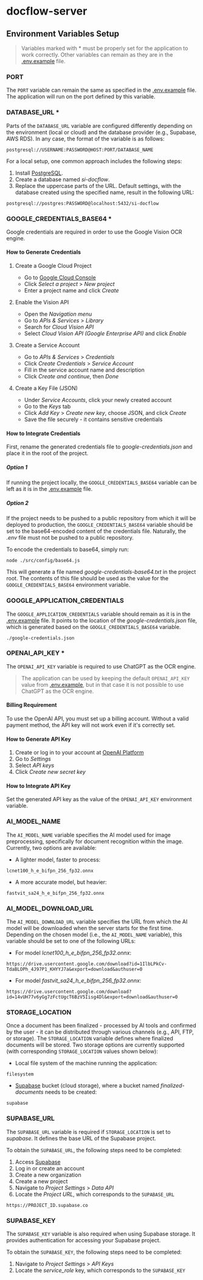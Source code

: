 # docflow-server

## Environment Variables Setup

> Variables marked with * must be properly set for the application to work correctly. Other variables can remain as they are in the [.env.example](../.env.example) file.

### PORT

The `PORT` variable can remain the same as specified in the [.env.example](../.env.example) file. The application will run on the port defined by this variable.

### DATABASE_URL *

Parts of the `DATABASE_URL` variable are configured differently depending on the environment (local or cloud) and the database provider (e.g., Supabase, AWS RDS). In any case, the format of the variable is as follows:

```
postgresql://USERNAME:PASSWORD@HOST:PORT/DATABASE_NAME
```

For a local setup, one common approach includes the following steps:
1. Install [PostgreSQL](https://www.postgresql.org/download/).
2. Create a database named _si-docflow_.
3. Replace the uppercase parts of the URL. Default settings, with the database created using the specified name, result in the following URL:

```
postgresql://postgres:PASSWORD@localhost:5432/si-docflow
```

### GOOGLE_CREDENTIALS_BASE64 *

Google credentials are required in order to use the Google Vision OCR engine.

#### How to Generate Credentials

1. Create a Google Cloud Project
   - Go to [Google Cloud Console](https://console.cloud.google.com/)
   - Click _Select a project_ > _New project_
   - Enter a project name and click _Create_

2. Enable the Vision API
   - Open the _Navigation menu_
   - Go to _APIs & Services_ > _Library_
   - Search for _Cloud Vision API_
   - Select _Cloud Vision API (Google Enterprise API)_ and click _Enable_

3. Create a Service Account
   - Go to _APIs & Services_ > _Credentials_
   - Click _Create Credentials_ > _Service Account_
   - Fill in the service account name and description
   - Click _Create and continue_, then _Done_
  
4. Create a Key File (JSON)
   - Under _Service Accounts_, click your newly created account
   - Go to the _Keys_ tab
   - Click _Add Key_ > _Create new key_, choose JSON, and click _Create_
   - Save the file securely - it contains sensitive credentials
  
#### How to Integrate Credentials

First, rename the generated credentials file to _google-credentials.json_ and place it in the root of the project.

##### Option 1

If running the project locally, the `GOOGLE_CREDENTIALS_BASE64` variable can be left as it is in the [.env.example](../.env.example) file.

##### Option 2

If the project needs to be pushed to a public repository from which it will be deployed to production, the `GOOGLE_CREDENTIALS_BASE64` variable should be set to the base64-encoded content of the credentials file. Naturally, the _.env_ file must not be pushed to a public repository.

To encode the credentials to base64, simply run:
```
node ./src/config/base64.js
```
This will generate a file named _google-credentials-base64.txt_ in the project root. The contents of this file should be used as the value for the `GOOGLE_CREDENTIALS_BASE64` environment variable.

### GOOGLE_APPLICATION_CREDENTIALS

The `GOOGLE_APPLICATION_CREDENTIALS` variable should remain as it is in the [.env.example](../.env.example) file. It points to the location of the _google-credentials.json_ file, which is generated based on the `GOOGLE_CREDENTIALS_BASE64` variable.

```
./google-credentials.json
```

### OPENAI_API_KEY *

The `OPENAI_API_KEY` variable is required to use ChatGPT as the OCR engine.

> The application can be used by keeping the default `OPENAI_API_KEY` value from [.env.example](../.env.example), but in that case it is not possible to use ChatGPT as the OCR engine.

#### Billing Requirement

To use the OpenAI API, you must set up a billing account. Without a valid payment method, the API key will not work even if it's correctly set.

#### How to Generate API Key

1. Create or log in to your account at [OpenAI Platform](https://platform.openai.com/)  
2. Go to _Settings_
3. Select _API keys_
4. Click _Create new secret key_

#### How to Integrate API Key

Set the generated API key as the value of the `OPENAI_API_KEY` environment variable.

### AI_MODEL_NAME

The `AI_MODEL_NAME` variable specifies the AI model used for image preprocessing, specifically for document recognition within the image. Currently, two options are available:

- A lighter model, faster to process:
```
lcnet100_h_e_bifpn_256_fp32.onnx
```

- A more accurate model, but heavier:
```
fastvit_sa24_h_e_bifpn_256_fp32.onnx
```

### AI_MODEL_DOWNLOAD_URL

The `AI_MODEL_DOWNLOAD_URL` variable specifies the URL from which the AI model will be downloaded when the server starts for the first time. Depending on the chosen model (i.e., the `AI_MODEL_NAME` variable), this variable should be set to one of the following URLs:

- For model _lcnet100_h_e_bifpn_256_fp32.onnx_:
```
https://drive.usercontent.google.com/download?id=1IlbLPkCv-TdaBLOPh_4J97P1_KHYYJ7a&export=download&authuser=0
```

- For model _fastvit_sa24_h_e_bifpn_256_fp32.onnx_:
```
https://drive.usercontent.google.com/download?id=14vUH77v6yGg7zFctUgcT6BzV5Iisg4Dl&export=download&authuser=0
```

### STORAGE_LOCATION

Once a document has been finalized - processed by AI tools and confirmed by the user - it can be distributed through various channels (e.g., API, FTP, or storage). The `STORAGE_LOCATION` variable defines where finalized documents will be stored. Two storage options are currently supported (with corresponding `STORAGE_LOCATION` values shown below):

- Local file system of the machine running the application:
```
filesystem
```

- [Supabase](https://supabase.com/) bucket (cloud storage), where a bucket named _finalized-documents_ needs to be created:
```
supabase
```

### SUPABASE_URL

The `SUPABASE_URL` variable is required if `STORAGE_LOCATION` is set to _supabase_. It defines the base URL of the Supabase project.

To obtain the `SUPABASE_URL`, the following steps need to be completed:

1. Access [Supabase](https://supabase.com/)
2. Log in or create an account
3. Create a new organization
4. Create a new project
5. Navigate to _Project Settings_ > _Data API_
6. Locate the _Project URL_, which corresponds to the `SUPABASE_URL`

```
https://PROJECT_ID.supabase.co
```

### SUPABASE_KEY

The `SUPABASE_KEY` variable is also required when using Supabase storage. It provides authentication for accessing your Supabase project.

To obtain the `SUPABASE_KEY`, the following steps need to be completed:

1. Navigate to _Project Settings_ > _API Keys_
2. Locate the _service_role_ key, which corresponds to the `SUPABASE_KEY`
